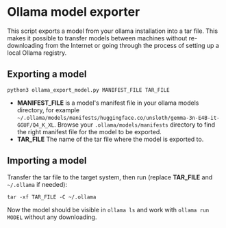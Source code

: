 # Ollama model exporter

This script exports a model from your ollama installation into a tar file. This makes it possible to transfer models between machines without re-downloading from the Internet
or going through the process of setting up a local Ollama registry.

## Exporting a model

`python3 ollama_export_model.py MANIFEST_FILE TAR_FILE`

* **MANIFEST_FILE** is a model's manifest file in your ollama models directory, for example `~/.ollama/models/manifests/huggingface.co/unsloth/gemma-3n-E4B-it-GGUF/Q4_K_XL`.
   Browse your `.ollama/models/manifests` directory to find the right manifest file for the model to be exported.
* **TAR_FILE** The name of the tar file where the model is exported to.

## Importing a model

Transfer the tar file to the target system, then run (replace **TAR_FILE** and `~/.ollama` if needed):

`tar -xf TAR_FILE -C ~/.ollama`

Now the model should be visible in `ollama ls` and work with `ollama run MODEL` without any downloading.

